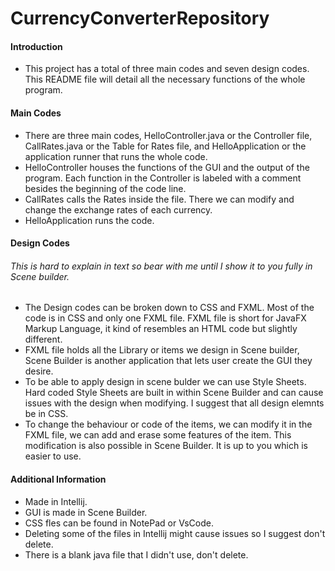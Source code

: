 # CurrencyConverterRepository
####	Introduction
* This project has a total of three main codes and seven design codes. This README file will detail all the necessary functions of the whole program.
####	Main Codes
* There are three main codes, HelloController.java or the Controller file, CallRates.java or the Table for Rates file, and HelloApplication or the application runner that runs the whole code.
* HelloController houses the functions of the GUI and the output of the program. Each function in the Controller is labeled with a comment besides the beginning of the code line.
* CallRates calls the Rates inside the file. There we can modify and change the exchange rates of each currency.
* HelloApplication runs the code.
####	Design Codes
###### This is hard to explain in text so bear with me until I show it to you fully in Scene builder.
* The Design codes can be broken down to CSS and FXML. Most of the code is in CSS and only one FXML file. FXML file is short for JavaFX Markup Language, it kind of resembles an HTML code but slightly different.
* FXML file holds all the Library or items we design in Scene builder, Scene Builder is another application that lets user create the GUI they desire.
* To be able to apply design in scene bulder we can use Style Sheets. Hard coded Style Sheets are built in within Scene Builder and can cause issues with the design when modifying. I suggest that all design elemnts be in CSS.
* To change the behaviour or code of the items, we can modify it in the FXML file, we can add and erase some features of the item. This modification is also possible in Scene Builder. It is up to you which is easier to use.
####	Additional Information
* Made in Intellij.
* GUI is made in Scene Builder.
* CSS fles can be found in NotePad or VsCode.
* Deleting some of the files in Intellij might cause issues so I suggest don't delete.
* There is a blank java file that I didn't use, don't delete.
